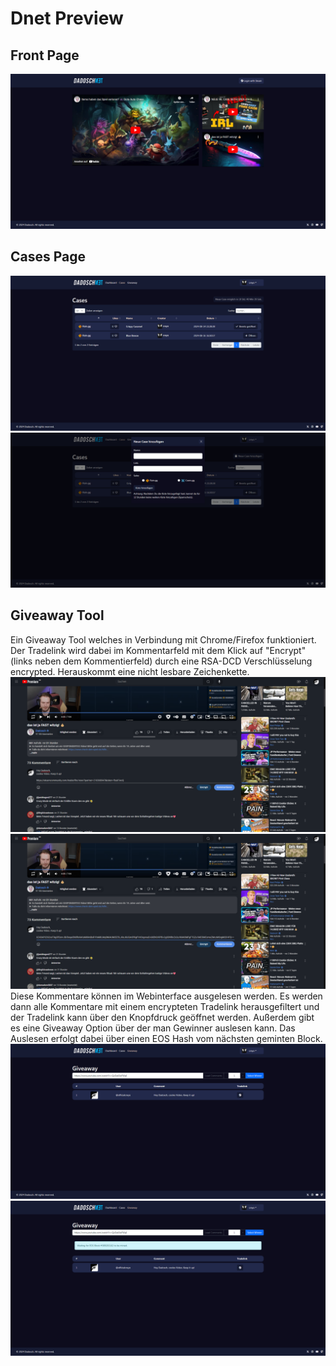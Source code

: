 # Dnet Preview


## Front Page
![screenshot](1.png)
## Cases Page
![screenshot](2.png)
![screenshot](3.png)
## Giveaway Tool
Ein Giveaway Tool welches in Verbindung mit Chrome/Firefox funktioniert. Der Tradelink wird dabei im Kommentarfeld mit dem Klick auf "Encrypt" (links neben dem Kommentierfeld) durch eine RSA-DCD Verschlüsselung encrypted.
Herauskommt eine nicht lesbare Zeichenkette.
![screenshot](6.png)
![screenshot](7.png)
Diese Kommentare können im Webinterface ausgelesen werden. Es werden dann alle Kommentare mit einem encrypteten Tradelink herausgefiltert und der Tradelink kann über den Knopfdruck geöffnet werden.
Außerdem gibt es eine Giveaway Option über der man Gewinner auslesen kann. Das Auslesen erfolgt dabei über einen EOS Hash vom nächsten geminten Block.
![screenshot](4.png)
![screenshot](5.png)
